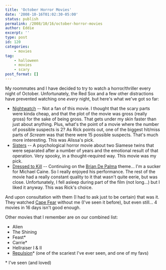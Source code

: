 ```yaml
---
title: 'October Horror Movies'
date: '2008-10-16T01:02:30-05:00'
status: publish
permalink: /2008/10/16/october-horror-movies
author: Eddie
excerpt: ''
type: post
id: 120
categories:
    - movies
tag:
    - halloween
    - movies
    - scary
post_format: []
---
```

My roommates and I have decided to try to watch a horror/thriller every night of October. Unfortunately, the Red Sox and a few other distractions have prevented watching one *every* night, but here's what we've got so far:

- [Nightwatch](http://www.imdb.com/title/tt0119791/) -- Not a fan of this movie. I thought that the scary parts were kinda cheap, and that the plot of the movie was gross (really gross) for the sake of being gross. That gets under my skin faster than just about anything. Plus, what's the point of a movie where the number of possible suspects is 2? As Rick points out, one of the biggest hit/miss parts of *Scream* was that there were 15 possible suspects. That's much more interesting. This was Alissa's pick.
- [Sisters](http://www.imdb.com/title/tt0070698/) -- A psychological horror movie about two Siamese twins that were separated after a number of years and the emotional result of that operation. Very spooky, in a thought-required way. This movie was my pick.
- [Dressed to Kill](http://www.imdb.com/title/tt0080661/) -- Continuing on the [Brian De Palma](http://www.imdb.com/name/nm0000361/) theme... I'm a sucker for Michael Caine. So I really enjoyed his performance. The rest of the movie had a really constant quality to it that wasn't quite eerie, but was close. Unfortunately, I fell asleep during part of the film (not long...) but I liked it anyway. This was Rick's choice.

And upon consultation with them (I had to ask just to be certain) that was it. They watched [Cape Fear](http://www.imdb.com/title/tt0101540/) without me (I've seen it before), but even still... 4 movies in 16 days isn't good enough.

Other movies that I remember are on our combined list:

- Alien
- The Shining
- Feast\*
- Carrie\*
- Hellraiser I &amp; II
- [Repulsion](http://www.imdb.com/title/tt0059646/)\* (one of the scariest I've ever seen, and one of my favs)

\* I've seen (and loved)